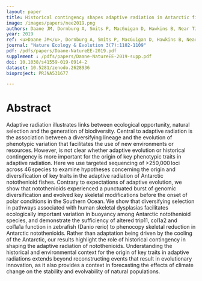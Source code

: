 ```yaml
---
layout: paper
title: Historical contingency shapes adaptive radiation in Antarctic fishes
image: /images/papers/nee2019.png
authors: Daane JM, Dornburg A, Smits P, MacGuigan D, Hawkins B, Near TJ, Detrich HW III*, Harris MP*.
year: 2019
ref: <u>Daane JM</u>, Dornburg A, Smits P, MacGuigan D, Hawkins B, Near TJ, Harris MP*, Detrich HW III*. 2019. <i>Nature Ecology & Evolution</i> 3(7):1102-1109
journal: "Nature Ecology & Evolution 3(7):1102-1109"
pdf: /pdfs/papers/Daane-NatureEE-2019.pdf
supplement : /pdfs/papers/Daane-NatureEE-2019-supp.pdf
doi: 10.1038/s41559-019-0914-2
dataset: 10.5281/zenodo.2628936
bioproject: PRJNA531677

---
```


# Abstract
Adaptive radiation illustrates links between ecological opportunity, natural selection and the generation of biodiversity. Central to adaptive radiation is the association between a diversifying lineage and the evolution of phenotypic variation that facilitates the use of new environments or resources. However, is not clear whether adaptive evolution or historical contingency is more important for the origin of key phenotypic traits in adaptive radiation. Here we use targeted sequencing of >250,000 loci across 46 species to examine hypotheses concerning the origin and diversification of key traits in the adaptive radiation of Antarctic notothenioid fishes. Contrary to expectations of adaptive evolution, we show that notothenioids experienced a punctuated burst of genomic diversification and evolved key skeletal modifications before the onset of polar conditions in the Southern Ocean. We show that diversifying selection in pathways associated with human skeletal dysplasias facilitates ecologically important variation in buoyancy among Antarctic notothenioid species, and demonstrate the sufficiency of altered trip11, col1a2 and col1a1a function in zebrafish (Danio rerio) to phenocopy skeletal reduction in Antarctic notothenioids. Rather than adaptation being driven by the cooling of the Antarctic, our results highlight the role of historical contingency in shaping the adaptive radiation of notothenioids. Understanding the historical and environmental context for the origin of key traits in adaptive radiations extends beyond reconstructing events that result in evolutionary innovation, as it also provides a context in forecasting the effects of climate change on the stability and evolvability of natural populations.
